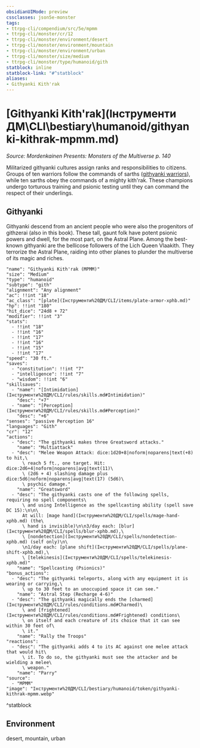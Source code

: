 ```yaml
---
obsidianUIMode: preview
cssclasses: json5e-monster
tags:
- ttrpg-cli/compendium/src/5e/mpmm
- ttrpg-cli/monster/cr/12
- ttrpg-cli/monster/environment/desert
- ttrpg-cli/monster/environment/mountain
- ttrpg-cli/monster/environment/urban
- ttrpg-cli/monster/size/medium
- ttrpg-cli/monster/type/humanoid/gith
statblock: inline
statblock-link: "#^statblock"
aliases:
- Githyanki Kith'rak
---
```

# [Githyanki Kith'rak](Інструменти ДМ\CLI\bestiary\humanoid/githyanki-kithrak-mpmm.md)
*Source: Mordenkainen Presents: Monsters of the Multiverse p. 140*  

Militarized githyanki cultures assign ranks and responsibilities to citizens. Groups of ten warriors follow the commands of sarths ([githyanki warriors](Інструменти%20ДМ/CLI/bestiary/aberration/githyanki-warrior-xmm.md)), while ten sarths obey the commands of a mighty kith'rak. These champions undergo torturous training and psionic testing until they can command the respect of their underlings.

## Githyanki

Githyanki descend from an ancient people who were also the progenitors of githzerai (also in this book). These tall, gaunt folk have potent psionic powers and dwell, for the most part, on the Astral Plane. Among the best-known githyanki are the bellicose followers of the Lich Queen Vlaakith. They terrorize the Astral Plane, raiding into other planes to plunder the multiverse of its magic and riches.

```statblock
"name": "Githyanki Kith'rak (MPMM)"
"size": "Medium"
"type": "humanoid"
"subtype": "gith"
"alignment": "Any alignment"
"ac": !!int "18"
"ac_class": "[plate](Інструменти%20ДМ/CLI/items/plate-armor-xphb.md)"
"hp": !!int "180"
"hit_dice": "24d8 + 72"
"modifier": !!int "3"
"stats":
  - !!int "18"
  - !!int "16"
  - !!int "17"
  - !!int "16"
  - !!int "15"
  - !!int "17"
"speed": "30 ft."
"saves":
  - "constitution": !!int "7"
  - "intelligence": !!int "7"
  - "wisdom": !!int "6"
"skillsaves":
  - "name": "[Intimidation](Інструменти%20ДМ/CLI/rules/skills.md#Intimidation)"
    "desc": "+7"
  - "name": "[Perception](Інструменти%20ДМ/CLI/rules/skills.md#Perception)"
    "desc": "+6"
"senses": "passive Perception 16"
"languages": "Gith"
"cr": "12"
"actions":
  - "desc": "The githyanki makes three Greatsword attacks."
    "name": "Multiattack"
  - "desc": "Melee Weapon Attack: dice:1d20+8|noform|noparens|text(+8) to hit,\
      \ reach 5 ft., one target. Hit: dice:2d6+4|noform|noparens|avg|text(11)\
      \ (2d6 + 4) slashing damage plus dice:5d6|noform|noparens|avg|text(17) (5d6)\
      \ psychic damage."
    "name": "Greatsword"
  - "desc": "The githyanki casts one of the following spells, requiring no spell components\
      \ and using Intelligence as the spellcasting ability (spell save DC 15):\n\n\
      At will: [mage hand](Інструменти%20ДМ/CLI/spells/mage-hand-xphb.md) (the\
      \ hand is invisible)\n\n3/day each: [blur](Інструменти%20ДМ/CLI/spells/blur-xphb.md),\
      \ [nondetection](Інструменти%20ДМ/CLI/spells/nondetection-xphb.md) (self only)\n\
      \n1/day each: [plane shift](Інструменти%20ДМ/CLI/spells/plane-shift-xphb.md),\
      \ [telekinesis](Інструменти%20ДМ/CLI/spells/telekinesis-xphb.md)"
    "name": "Spellcasting (Psionics)"
"bonus_actions":
  - "desc": "The githyanki teleports, along with any equipment it is wearing or carrying,\
      \ up to 30 feet to an unoccupied space it can see."
    "name": "Astral Step (Recharge 4-6)"
  - "desc": "The githyanki magically ends the [charmed](Інструменти%20ДМ/CLI/rules/conditions.md#Charmed)\
      \ and [frightened](Інструменти%20ДМ/CLI/rules/conditions.md#Frightened) conditions\
      \ on itself and each creature of its choice that it can see within 30 feet of\
      \ it."
    "name": "Rally the Troops"
"reactions":
  - "desc": "The githyanki adds 4 to its AC against one melee attack that would hit\
      \ it. To do so, the githyanki must see the attacker and be wielding a melee\
      \ weapon."
    "name": "Parry"
"source":
  - "MPMM"
"image": "Інструменти%20ДМ/CLI/bestiary/humanoid/token/githyanki-kithrak-mpmm.webp"
```
^statblock

## Environment

desert, mountain, urban